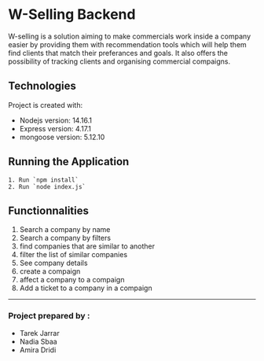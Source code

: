 # W-Selling Backend

W-selling is a solution aiming to make commercials work inside a company easier by providing them with recommendation tools which will help them find clients that match their preferances and goals.
 It also offers the possibility of tracking clients and organising commercial compaigns.

## Technologies

Project is created with:
* Nodejs version: 14.16.1
* Express version: 4.17.1
* mongoose version: 5.12.10


## Running the Application

```
1. Run `npm install`
2. Run `node index.js`
```
## Functionnalities

1. Search a company by name
2. Search a company by filters
3. find companies that are similar to another
4. filter the list of similar companies
5. See company details
6. create a compaign
7. affect a company to a compaign 
8. Add a ticket to a company in a compaign


***

### Project prepared by : 
* Tarek Jarrar
* Nadia Sbaa
* Amira Dridi

